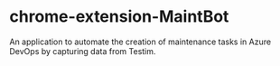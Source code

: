 # chrome-extension-MaintBot
An application to automate the creation of maintenance tasks in Azure DevOps by capturing data from Testim.
